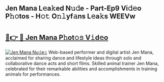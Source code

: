## Jen Mana L𝚎a𝚔ed N𝚞𝚍e - Part-Ep9 Vi𝚍𝚎o P𝚑𝚘tos - H𝚘𝚝 O𝚗𝚕yf𝚊ns L𝚎a𝚔s WEEVw

# <h2><a href="http://kf6rmbz.oniu.top/?m=Jen+Mana">🔗👉 🔴 Jen Mana P𝚑ot𝚘𝚜 V𝚒d𝚎o</a></h2>

[![Jen Mana Nu𝚍e𝚜](https://i.imgur.com/0qMVB7G.gif)](http://kf6rmbz.oniu.top/?m=Jen+Mana)
Web-based performer and digital artist Jen Mana, acclaimed for sharing dance and lifestyle ideas through solo and collaborative dance acts and short films. Skilled animal trainer Jen Mana, celebrated for their remarkable abilities and accomplishments in training animals for performances.  
